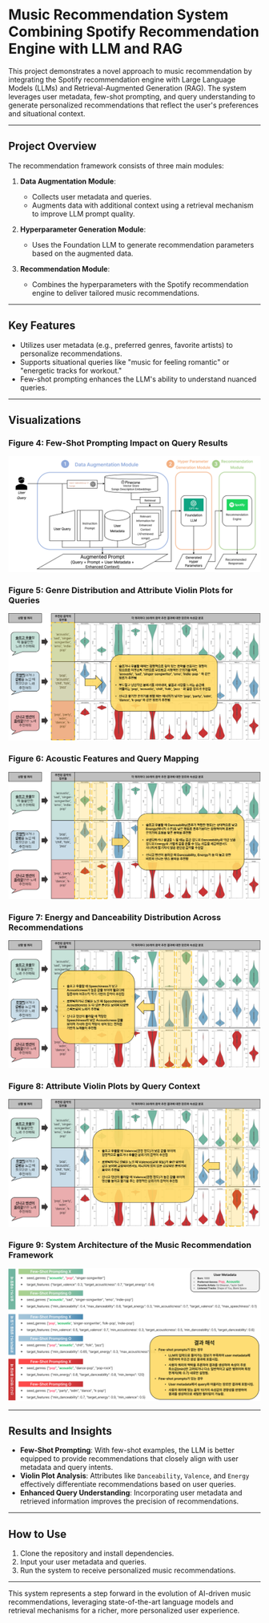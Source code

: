 # Music Recommendation System Combining Spotify Recommendation Engine with LLM and RAG

This project demonstrates a novel approach to music recommendation by integrating the Spotify recommendation engine with Large Language Models (LLMs) and Retrieval-Augmented Generation (RAG). The system leverages user metadata, few-shot prompting, and query understanding to generate personalized recommendations that reflect the user's preferences and situational context.

---

## Project Overview

The recommendation framework consists of three main modules:

1. **Data Augmentation Module**:
   - Collects user metadata and queries.
   - Augments data with additional context using a retrieval mechanism to improve LLM prompt quality.

2. **Hyperparameter Generation Module**:
   - Uses the Foundation LLM to generate recommendation parameters based on the augmented data.

3. **Recommendation Module**:
   - Combines the hyperparameters with the Spotify recommendation engine to deliver tailored music recommendations.

---

## Key Features

- Utilizes user metadata (e.g., preferred genres, favorite artists) to personalize recommendations.
- Supports situational queries like "music for feeling romantic" or "energetic tracks for workout."
- Few-shot prompting enhances the LLM's ability to understand nuanced queries.

---

## Visualizations

### **Figure 4**: Few-Shot Prompting Impact on Query Results
![Figure 4](Image/그림10.png)

### **Figure 5**: Genre Distribution and Attribute Violin Plots for Queries
![Figure 5](Image/그림5.png)

### **Figure 6**: Acoustic Features and Query Mapping
![Figure 6](Image/그림6.png)

### **Figure 7**: Energy and Danceability Distribution Across Recommendations
![Figure 7](Image/그림7.png)

### **Figure 8**: Attribute Violin Plots by Query Context
![Figure 8](Image/그림8.png)

### **Figure 9**: System Architecture of the Music Recommendation Framework
![Figure 9](Image/그림9.png)

---

## Results and Insights

- **Few-Shot Prompting**: With few-shot examples, the LLM is better equipped to provide recommendations that closely align with user metadata and query intents.
- **Violin Plot Analysis**: Attributes like `Danceability`, `Valence`, and `Energy` effectively differentiate recommendations based on user queries.
- **Enhanced Query Understanding**: Incorporating user metadata and retrieved information improves the precision of recommendations.

---

## How to Use

1. Clone the repository and install dependencies.
2. Input your user metadata and queries.
3. Run the system to receive personalized music recommendations.

---

This system represents a step forward in the evolution of AI-driven music recommendations, leveraging state-of-the-art language models and retrieval mechanisms for a richer, more personalized user experience.
